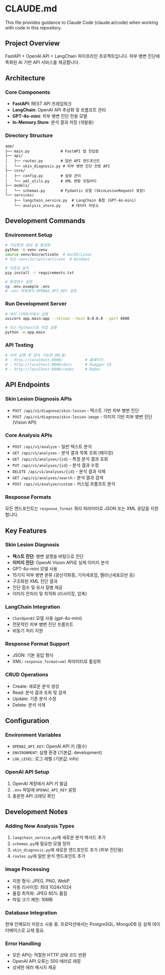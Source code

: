 # CLAUDE.md

This file provides guidance to Claude Code (claude.ai/code) when working with code in this repository.

## Project Overview

FastAPI + OpenAI API + LangChain 파이프라인 프로젝트입니다. 피부 병변 진단에 특화된 AI 기반 API 서비스를 제공합니다.

## Architecture

### Core Components
- **FastAPI**: REST API 프레임워크
- **LangChain**: OpenAI API 추상화 및 프롬프트 관리
- **GPT-4o-mini**: 피부 병변 진단 전용 모델
- **In-Memory Store**: 분석 결과 저장 (개발용)

### Directory Structure
```
app/
├── main.py              # FastAPI 앱 진입점
├── api/
│   ├── routes.py        # 일반 API 엔드포인트
│   └── skin_diagnosis.py # 피부 병변 진단 전용 API
├── core/
│   ├── config.py        # 설정 관리
│   └── xml_utils.py     # XML 변환 유틸리티
├── models/
│   └── schemas.py       # Pydantic 모델 (SkinLesionRequest 포함)
└── services/
    ├── langchain_service.py  # LangChain 통합 (GPT-4o-mini)
    └── analysis_store.py     # 데이터 저장소
```

## Development Commands

### Environment Setup
```bash
# 가상환경 생성 및 활성화
python -m venv venv
source venv/bin/activate  # macOS/Linux
# 또는 venv\Scripts\activate  # Windows

# 의존성 설치
pip install -r requirements.txt

# 환경변수 설정
cp .env.example .env
# .env 파일에서 OPENAI_API_KEY 설정
```

### Run Development Server
```bash
# 메인 디렉토리에서 실행
uvicorn app.main:app --reload --host 0.0.0.0 --port 8000

# 또는 Python으로 직접 실행
python -m app.main
```

### API Testing
```bash
# 서버 실행 후 접속 가능한 URL들:
# - http://localhost:8000/          # 홈페이지
# - http://localhost:8000/docs      # Swagger UI
# - http://localhost:8000/redoc     # ReDoc
```

## API Endpoints

### Skin Lesion Diagnosis APIs
- `POST /api/v1/diagnose/skin-lesion` - 텍스트 기반 피부 병변 진단
- `POST /api/v1/diagnose/skin-lesion-image` - 이미지 기반 피부 병변 진단 (Vision API)

### Core Analysis APIs
- `POST /api/v1/analyze` - 일반 텍스트 분석
- `GET /api/v1/analyses` - 분석 결과 목록 조회 (페이징)
- `GET /api/v1/analyses/{id}` - 특정 분석 결과 조회
- `PUT /api/v1/analyses/{id}` - 분석 결과 수정
- `DELETE /api/v1/analyses/{id}` - 분석 결과 삭제
- `GET /api/v1/analyses/search` - 분석 결과 검색
- `POST /api/v1/analyze/custom` - 커스텀 프롬프트 분석

### Response Formats
모든 엔드포인트는 `response_format` 쿼리 파라미터로 JSON 또는 XML 응답을 지원합니다.

## Key Features

### Skin Lesion Diagnosis
- **텍스트 진단**: 병변 설명을 바탕으로 진단
- **이미지 진단**: OpenAI Vision API로 실제 이미지 분석
- GPT-4o-mini 모델 사용
- 15가지 피부 병변 분류 (광선각화증, 기저세포암, 멜라닌세포모반 등)
- 구조화된 XML 진단 결과
- 진단 점수 및 유사 질병 제공
- 이미지 전처리 및 최적화 (리사이징, 압축)

### LangChain Integration
- `ChatOpenAI` 모델 사용 (gpt-4o-mini)
- 전문적인 피부 병변 진단 프롬프트
- 비동기 처리 지원

### Response Format Support
- JSON: 기본 응답 형식
- XML: `response_format=xml` 파라미터로 활성화

### CRUD Operations
- Create: 새로운 분석 생성
- Read: 분석 결과 조회 및 검색
- Update: 기존 분석 수정
- Delete: 분석 삭제

## Configuration

### Environment Variables
- `OPENAI_API_KEY`: OpenAI API 키 (필수)
- `ENVIRONMENT`: 실행 환경 (기본값: development)
- `LOG_LEVEL`: 로그 레벨 (기본값: info)

### OpenAI API Setup
1. OpenAI 계정에서 API 키 발급
2. `.env` 파일에 `OPENAI_API_KEY` 설정
3. 충분한 API 크레딧 확인

## Development Notes

### Adding New Analysis Types
1. `langchain_service.py`에 새로운 분석 메서드 추가
2. `schemas.py`에 필요한 모델 정의
3. `skin_diagnosis.py`에 새로운 엔드포인트 추가 (피부 진단용)
4. `routes.py`에 일반 분석 엔드포인트 추가

### Image Processing
- 지원 형식: JPEG, PNG, WebP
- 자동 리사이징: 최대 1024x1024
- 품질 최적화: JPEG 85% 품질
- 파일 크기 제한: 10MB

### Database Integration
현재 인메모리 저장소 사용 중. 프로덕션에서는 PostgreSQL, MongoDB 등 실제 데이터베이스로 교체 필요.

### Error Handling
- 모든 API는 적절한 HTTP 상태 코드 반환
- OpenAI API 오류는 500 에러로 래핑
- 상세한 에러 메시지 제공